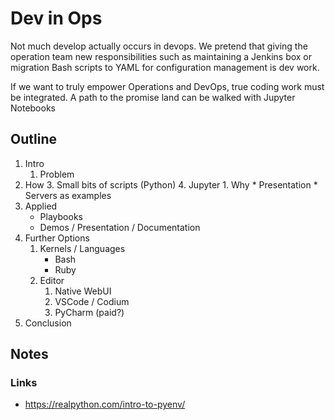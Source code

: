 # Dev in Ops

Not much develop actually occurs in devops. We pretend that giving the operation team new responsibilities such as maintaining a Jenkins box or migration Bash scripts to YAML for configuration management is dev work.

If we want to truly empower Operations and DevOps, true coding work must be integrated. A path to the promise land can be walked with Jupyter Notebooks

## Outline
1. Intro
	1. Problem
2. How
	3. Small bits of scripts (Python)
	4. Jupyter
		1. Why
			* Presentation
			* Servers as examples
3. Applied
	* Playbooks
	* Demos / Presentation / Documentation
4. Further Options
	1. Kernels / Languages
		* Bash
		* Ruby
	2. Editor
		1. Native WebUI
		2. VSCode / Codium
		3. PyCharm (paid?)
5. Conclusion

## Notes

### Links
* https://realpython.com/intro-to-pyenv/
<!--stackedit_data:
eyJoaXN0b3J5IjpbLTQ5ODAwMDk2NywxMjM4Mzc2NzkxLDE2NT
A4OTYwNSw3NDg5NDk1MTFdfQ==
-->